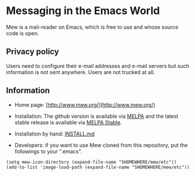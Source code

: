 # Messaging in the Emacs World

Mew is a mail-reader on Emacs, which is free to use and whose source code is open.

## Privacy policy

Users need to configure their e-mail addresses and e-mail servers but such information is not sent anywhere. Users are not trucked at all.

## Information

- Home page: [http://www.mew.org/](http://www.mew.org/)

- Installation: The github version is available via [MELPA](http://melpa.milkbox.net/) and the latest stable release is available via [MELPA Stable](http://melpa-stable.milkbox.net).

- Installation by hand: [INSTALL.md](INSTALL.md)

- Developers: if you want to use Mew cloned from this repository, put the followings to your ".emacs".

```elisp
(setq mew-icon-directory (expand-file-name "SHOMEWHERE/mew/etc"))
(add-to-list 'image-load-path (expand-file-name "SHOMEWHERE/mew/etc"))
```

